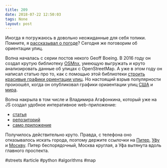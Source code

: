 ```yaml
---
title: 209
date: 2018-07-22 12:50:03
tags: None
layout: post
---
```


Иногда я погружаюсь в довольно неожиданные для себя топики. Помните, я [рассказывал о погоде](https://t.me/itgram_channel/120)? Сегодня же поговорим об ориентации улиц.

Волна началась с серии постов некого Geoff Boeing. В 2016 году он создал крутую библиотеку [OSMnx](http://geoffboeing.com/2016/11/osmnx-python-street-networks/), умеющую выгружать и круто анализировать данные об улицах с OpenStreetMap. А уже в этом году он написал статью про то, как с помощью этой библиотеки [строить красивые графики ориентации улиц](http://geoffboeing.com/2018/02/street-network-orientation/). Но настоящий взрыв популярности произошёл, когда он опубликовал графики ориаентации улиц [США](http://geoffboeing.com/2018/07/comparing-city-street-orientations/) и [мира](http://geoffboeing.com/2018/07/city-street-orientations-world/).

Волна накрыла в том числе и Владимира Агафонкина, который уже на JS создал удобное интеративное web-приложение:
+ [статья](https://blog.mapbox.com/visualizing-street-orientations-on-an-interactive-map-1eefa6002afc)
+ [репозиторий](https://github.com/mourner/road-orientation-map)
+ [само приложение](https://mourner.github.io/road-orientation-map/)

Получилось действительно круто. Правда, с телефона оно отказывалось искать города, поэтому держите ссылочки на [Питер](https://mourner.github.io/road-orientation-map/#10.27/59.917/30.3396), [Уфу](https://mourner.github.io/road-orientation-map/#12.14/54.74794/56.00798) и [Москву](https://mourner.github.io/road-orientation-map/#10.1/55.7539/37.6221). Питер беспорядочный, Москва круглая, а Уфа вытянута вдоль главного проспекта.

#streets #article #python #algorithms #map

